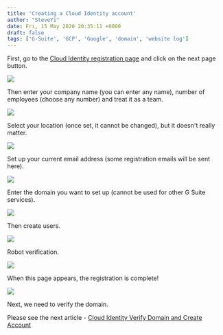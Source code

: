 ```yaml
---
title: 'Creating a Cloud Identity account'
author: "SteveYi"
date: Fri, 15 May 2020 20:35:11 +0000
draft: false
tags: ['G-Suite', 'GCP', 'Google', 'domain', 'website log']
---
```


First, go to the [Cloud Identity registration page](https://gsuite.google.com/signup/gcpidentity/welcome) and click on the next page button.

![](https://static-a1.steveyi.net/media/blog/2020051520063750.png)

Then enter your company name (you can enter any name), number of employees (choose any number) and treat it as a team.

![](https://static-a1.steveyi.net/media/blog/2020051520064943.png)

Select your location (once set, it cannot be changed), but it doesn't really matter.

![](https://static-a1.steveyi.net/media/blog/2020051520070636.png)

Set up your current email address (some registration emails will be sent here).

![](https://static-a1.steveyi.net/media/blog/2020051520072596.png)

Enter the domain you want to set up (cannot be used for other G Suite services).

![](https://static-a1.steveyi.net/media/blog/2020051520074395.png)

Then create users.

![](https://static-a1.steveyi.net/media/blog/2020051520083976.png)

Robot verification.

![](https://static-a1.steveyi.net/media/blog/2020051520085633.png)

When this page appears, the registration is complete!

![](https://static-a1.steveyi.net/media/blog/2020051520091652.png)

Next, we need to verify the domain.

Please see the next article - [Cloud Identity Verify Domain and Create Account](https://blog.steveyi.net/cloud-identity-setting/)
